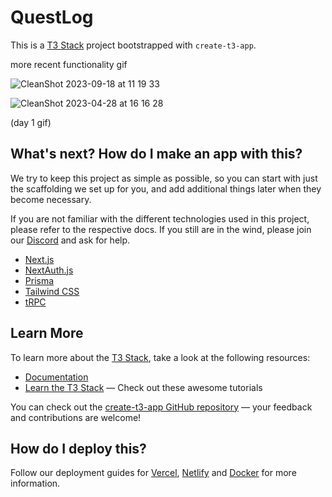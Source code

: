 # QuestLog

This is a [T3 Stack](https://create.t3.gg/) project bootstrapped with `create-t3-app`.

more recent functionality gif

![CleanShot 2023-09-18 at 11 19 33](https://github.com/alexjraymond/QuestLog/assets/117477893/d330c806-b02b-4c09-a261-0f549e3e5e7c)




![CleanShot 2023-04-28 at 16 16 28](https://user-images.githubusercontent.com/117477893/235268784-e07078c5-19ca-4e65-9f5a-e549b214079c.gif)

(day 1 gif)

## What's next? How do I make an app with this?

We try to keep this project as simple as possible, so you can start with just the scaffolding we set up for you, and add additional things later when they become necessary.

If you are not familiar with the different technologies used in this project, please refer to the respective docs. If you still are in the wind, please join our [Discord](https://t3.gg/discord) and ask for help.

- [Next.js](https://nextjs.org)
- [NextAuth.js](https://next-auth.js.org)
- [Prisma](https://prisma.io)
- [Tailwind CSS](https://tailwindcss.com)
- [tRPC](https://trpc.io)

## Learn More

To learn more about the [T3 Stack](https://create.t3.gg/), take a look at the following resources:

- [Documentation](https://create.t3.gg/)
- [Learn the T3 Stack](https://create.t3.gg/en/faq#what-learning-resources-are-currently-available) — Check out these awesome tutorials

You can check out the [create-t3-app GitHub repository](https://github.com/t3-oss/create-t3-app) — your feedback and contributions are welcome!

## How do I deploy this?

Follow our deployment guides for [Vercel](https://create.t3.gg/en/deployment/vercel), [Netlify](https://create.t3.gg/en/deployment/netlify) and [Docker](https://create.t3.gg/en/deployment/docker) for more information.
